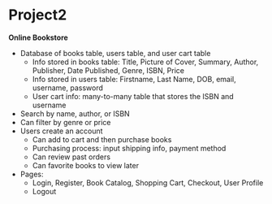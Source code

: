 # Project2

**Online Bookstore**
- Database of books table, users table, and user cart table 
  * Info stored in books table: Title, Picture of Cover, Summary, Author, Publisher, Date Published, Genre, ISBN, Price
  * Info stored in users table: Firstname, Last Name, DOB, email, username, password
  * User cart info: many-to-many table that stores the ISBN and username
- Search by name, author, or ISBN
- Can filter by genre or price
- Users create an account 
  * Can add to cart and then purchase books
  * Purchasing process: input shipping info, payment method
  * Can review past orders
  * Can favorite books to view later
- Pages:
  * Login, Register, Book Catalog, Shopping Cart, Checkout, User Profile
  * Logout


